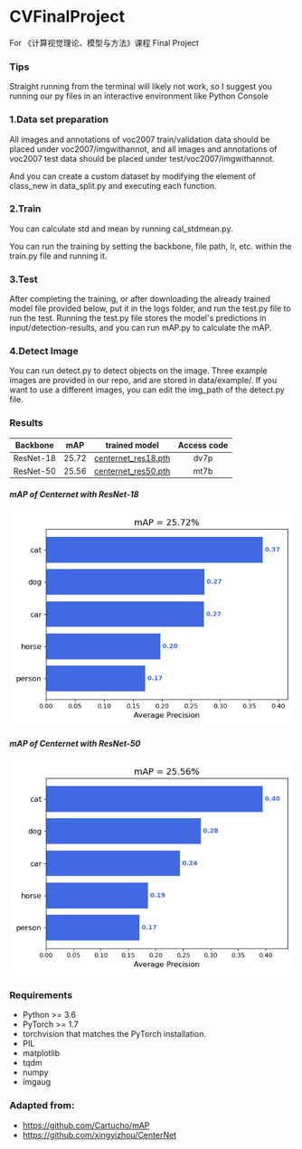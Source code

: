 # CVFinalProject
For 《计算视觉理论、模型与方法》课程 Final Project

### Tips

Straight running from the terminal will likely not work, so I suggest you running our py files in an interactive environment like Python Console

### 1.Data set preparation

All images and annotations of voc2007 train/validation data should be placed under voc2007/imgwithannot, and all images and annotations of voc2007 test data should be placed under test/voc2007/imgwithannot.

And you can create a custom dataset by modifying the element of class_new in data_split.py and executing each function.

### 2.Train

You can calculate std and mean by running cal_stdmean.py.

You can run the training by setting the backbone, file path, lr, etc. within the train.py file and running it.

### 3.Test

After completing the training, or after downloading the already trained model file provided below, put it in the logs folder, and run the test.py file to run the test. Running the test.py file stores the model's predictions in input/detection-results, and you can run mAP.py to calculate the mAP.

### 4.Detect Image

You can run detect.py to detect objects on the image. Three example images are provided in our repo, and are stored in data/example/. If you want to use a different images, you can edit the img_path of the detect.py file.

### Results

| Backbone     |  mAP    |  trained model    |   Access code   |
|:------------:|:-------:|:-----------------:|:---------------:| 
|ResNet-18     | 25.72    |   [centernet_res18.pth](https://pan.baidu.com/s/1fyNGoC5LOYQ4tLQj8Hw48Q)  |  dv7p  | 
|ResNet-50     | 25.56    |   [centernet_res50.pth](https://pan.baidu.com/s/1O_Ono6YBziLo5MgjAZQvNA)  |  mt7b  | 

##### mAP of Centernet with ResNet-18<br>
![centernet_res18_mAP](./result/res18_mAP.png)<br>


##### mAP of Centernet with ResNet-50<br>
![centernet_res50_mAP](./result/res50_mAP.png)<br>

### Requirements
>
* Python >= 3.6
* PyTorch >= 1.7
* torchvision that matches the PyTorch installation.
* PIL
* matplotlib
* tqdm
* numpy
* imgaug

### Adapted from: 
+ https://github.com/Cartucho/mAP  
+ https://github.com/xingyizhou/CenterNet
